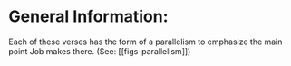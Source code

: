 # General Information:

Each of these verses has the form of a parallelism to emphasize the main point Job makes there. (See: [[figs-parallelism]])